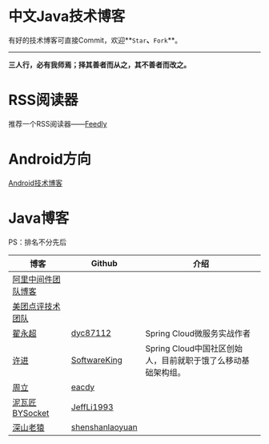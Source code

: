 # 中文Java技术博客
有好的技术博客可直接Commit，欢迎**`Star`**、**`Fork`**。

---

**三人行，必有我师焉；择其善者而从之，其不善者而改之。**

# RSS阅读器
推荐一个RSS阅读器——[Feedly](http://feedly.com/)

# Android方向
[Android技术博客](/README-Android.md)

# Java博客
PS：排名不分先后

博客|Github|介绍
---|---|---
[阿里中间件团队博客](http://jm.taobao.org/)|[]()|
[美团点评技术团队](http://tech.meituan.com/)|[]()|
[翟永超](http://blog.didispace.com/)|[dyc87112](https://github.com/dyc87112)|Spring Cloud微服务实战作者
[许进](http://xujin.org/)|[SoftwareKing](https://github.com/softwareking)|Spring Cloud中国社区创始人，目前就职于饿了么移动基础架构组。
[周立](http://www.itmuch.com/)|[eacdy](https://github.com/eacdy)|
[泥瓦匠BYSocket](http://www.bysocket.com/)|[JeffLi1993](https://github.com/JeffLi1993)|
[深山老猿](http://shenshanlaoyuan.com/)|[shenshanlaoyuan](https://github.com/shenshanlaoyuan)|
